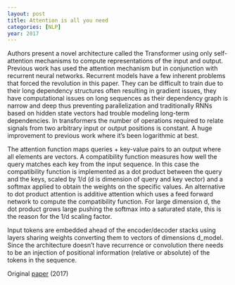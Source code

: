 ```yaml
---
layout: post
title: Attention is all you need
categories: [NLP]
year: 2017
---
```


Authors present a novel architecture called the Transformer using only self-attention mechanisms to compute representations of the input and output. Previous work has used the attention mechanism but in conjunction with recurrent neural networks. Recurrent models have a few inherent problems that forced the revolution in this paper. They can be difficult to train due to their long dependency structures often resulting in gradient issues, they have computational issues on long sequences as their dependency graph is narrow and deep thus preventing parallelization and traditionally RNNs based on hidden state vectors had trouble modeling long-term dependencies. In transformers the number of operations required to relate signals from two arbitrary input or output positions is constant. A huge improvement to previous work where it’s been logarithmic at best.

The attention function maps queries + key-value pairs to an output where all elements are vectors. A compatibility function measures how well the query matches each key from the input sequence. In this case the compatibility function is implemented as a dot product between the query and the keys, scaled by 1/d (d is dimension of query and key vector) and a softmax applied to obtain the weights on the specific values. An alternative to dot product attention is additive attention which uses a feed forward network to compute the compatibility function. For large dimension d, the dot product grows large pushing the softmax into a saturated state, this is the reason for the 1/d scaling factor. 

Input tokens are embedded ahead of the encoder/decoder stacks using layers sharing weights converting them to vectors of dimensions d_model. Since the architecture doesn’t have recurrence or convolution there needs to be an injection of positional information (relative or absolute) of the tokens in the sequence. 

Original [paper](https://proceedings.neurips.cc/paper/2017/file/3f5ee243547dee91fbd053c1c4a845aa-Paper.pdf) (2017)
